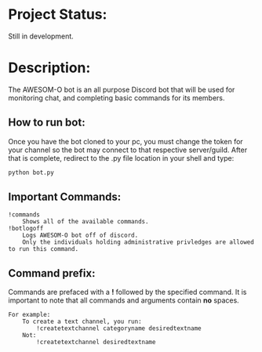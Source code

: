 # Project Status:
Still in development.


# Description:
The AWESOM-O bot is an all purpose Discord bot that will be used for monitoring chat, and completing basic commands for its members.

    
## How to run bot:
Once you have the bot cloned to your pc, you must change the token for your channel so the bot may connect to that respective server/guild.
After that is complete, redirect to the .py file location in your shell and type: 
```bash
python bot.py
```

## Important Commands:
    !commands
        Shows all of the available commands.
    !botlogoff
        Logs AWESOM-O bot off of discord.
        Only the individuals holding administrative privledges are allowed to run this command.

## Command prefix:
Commands are prefaced with a **!** followed by the specified command.
It is important to note that all commands and arguments contain **no** spaces.

    For example:
        To create a text channel, you run:
            !createtextchannel categoryname desiredtextname
        Not:
            !createtextchannel desiredtextname
